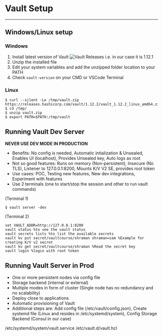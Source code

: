 # Vault Setup
------------------------------------------------------------------------------------------------------------------------------------------------------------------------

## Windows/Linux setup

### Windows

1. Install latest version of Vault ![Vault Releases](https://releases.hashicorp.com/vault) i.e. in our case it is 1.12.1
2. Unzip the installed file
3. Edit your system variables and add the unzipped folder location to your PATH
4. Check ```vault-version``` on your CMD or VSCode Terminal

### Linux

```
$ curl --silent -Lo /tmp/vault.zip https://releases.hashicorp.com/vault/1.12.2/vault_1.12.2_linux_amd64.zip
$ cd /tmp/
$ unzip vault.zip
$ export PATH=$PATH:/tmp/vault
```

## Running Vault Dev Server

**NEVER USE DEV MODE IN PRODUCTION**

* Benefits: No config is needed, Automatic intialization & Unsealed, Enables UI (localhost), Provides Unsealed key, Auto logs as root
* Not so good features: Runs on memory (Non-persistent), Insecure (No TLS), Listener to 127.0.0.1:8200, Mounts K/V V2 SE, provides root token
* Use cases: POC, Testing new features, New dev integrations, Experiment with features
* Use 2 terminals (one to start/stop the session and other to run vault commands)

(Terminal 1)
```
$ vault server -dev
```

(Terminal 2)
```
set VAULT_ADDR=http://127.0.0.1:8200
vault status %to see the vault status
vault secrets lists %to list the available secrets
vault kv put secret/vaultcourse/shraman shraman=sam %Example for creating K/V v2 secret
vault kv get secret/vaultcourse/shraman %Read the secret key
vault login %login with root token
```

## Running Vault Server in Prod

* One or more persistent nodes via config file
* Storage backend (internal or external)
* Multiple modes in form of cluster (Single node has no redundancy and no scalability)
* Deploy close to applications
* Automatic provisioning of Vault
* Additional steps are: Add config file (/etc/vault/config.json), Create systemd file (Linux and resides in /etc/systemd/system), Config Storage Backend (Consul in our case)

/etc/systemd/system/vault.service
/etc/vault.d/vault.hcl